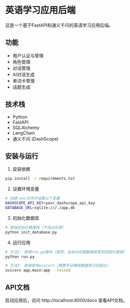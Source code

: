 # 英语学习应用后端

这是一个基于FastAPI和通义千问的英语学习应用后端。

## 功能

- 用户认证与管理
- 角色管理
- 对话管理
- AI对话生成
- 单词卡管理
- 话题生成

## 技术栈

- Python
- FastAPI
- SQLAlchemy
- LangChain
- 通义千问 (DashScope)

## 安装与运行

1. 安装依赖
```bash
pip install -r requirements.txt
```

2. 设置环境变量
```bash
# 创建.env文件并设置以下变量
DASHSCOPE_API_KEY=your_dashscope_api_key
DATABASE_URL=sqlite:///./app.db
```

3. 初始化数据库
```bash
# 单独初始化数据库（不启动应用）
python init_database.py
```

4. 运行应用
```bash
# 方法1: 使用run.py脚本（推荐，会自动创建数据库表和初始化数据）
python run.py

# 方法2: 直接使用uvicorn（需要手动确保数据库已初始化）
uvicorn app.main:app --reload
```

## API文档

启动应用后，访问 http://localhost:8000/docs 查看API文档。